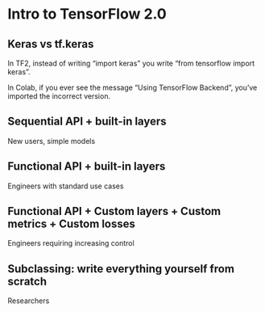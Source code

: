 # Intro to TensorFlow 2.0


## Keras vs tf.keras

In TF2, instead of writing “import keras” you write “from tensorflow
import keras”.


In Colab, if you ever see the message “Using TensorFlow Backend”,
you’ve imported the incorrect version.

## Sequential API + built-in layers
New users, simple models

## Functional API + built-in layers
Engineers with standard use cases

## Functional API + Custom layers + Custom metrics + Custom losses
Engineers requiring increasing control

## Subclassing: write everything yourself from scratch
Researchers

